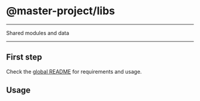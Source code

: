 # @master-project/libs

---

Shared modules and data

---

## First step

Check the [global README](https://github.com/kelzenberg/master-project/blob/main/README.md) for requirements and usage.

## Usage
